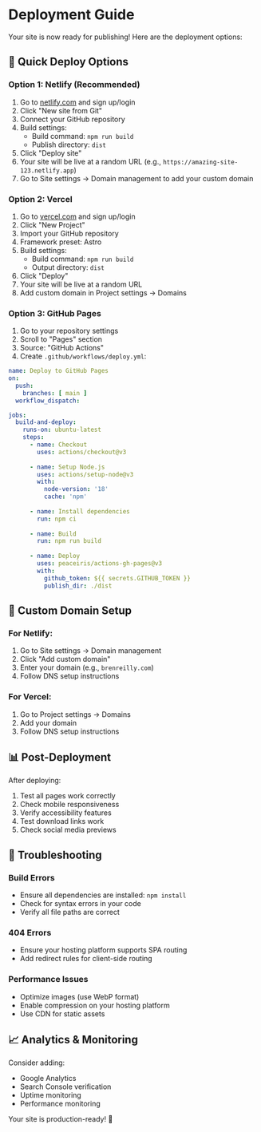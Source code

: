 # Deployment Guide

Your site is now ready for publishing! Here are the deployment options:

## 🚀 Quick Deploy Options

### Option 1: Netlify (Recommended)
1. Go to [netlify.com](https://netlify.com) and sign up/login
2. Click "New site from Git"
3. Connect your GitHub repository
4. Build settings:
   - Build command: `npm run build`
   - Publish directory: `dist`
5. Click "Deploy site"
6. Your site will be live at a random URL (e.g., `https://amazing-site-123.netlify.app`)
7. Go to Site settings → Domain management to add your custom domain

### Option 2: Vercel
1. Go to [vercel.com](https://vercel.com) and sign up/login
2. Click "New Project"
3. Import your GitHub repository
4. Framework preset: Astro
5. Build settings:
   - Build command: `npm run build`
   - Output directory: `dist`
6. Click "Deploy"
7. Your site will be live at a random URL
8. Add custom domain in Project settings → Domains

### Option 3: GitHub Pages
1. Go to your repository settings
2. Scroll to "Pages" section
3. Source: "GitHub Actions"
4. Create `.github/workflows/deploy.yml`:

```yaml
name: Deploy to GitHub Pages
on:
  push:
    branches: [ main ]
  workflow_dispatch:

jobs:
  build-and-deploy:
    runs-on: ubuntu-latest
    steps:
      - name: Checkout
        uses: actions/checkout@v3
      
      - name: Setup Node.js
        uses: actions/setup-node@v3
        with:
          node-version: '18'
          cache: 'npm'
      
      - name: Install dependencies
        run: npm ci
      
      - name: Build
        run: npm run build
      
      - name: Deploy
        uses: peaceiris/actions-gh-pages@v3
        with:
          github_token: ${{ secrets.GITHUB_TOKEN }}
          publish_dir: ./dist
```

## 🔧 Custom Domain Setup

### For Netlify:
1. Go to Site settings → Domain management
2. Click "Add custom domain"
3. Enter your domain (e.g., `brenreilly.com`)
4. Follow DNS setup instructions

### For Vercel:
1. Go to Project settings → Domains
2. Add your domain
3. Follow DNS setup instructions

## 📊 Post-Deployment

After deploying:
1. Test all pages work correctly
2. Check mobile responsiveness
3. Verify accessibility features
4. Test download links work
5. Check social media previews

## 🚨 Troubleshooting

### Build Errors
- Ensure all dependencies are installed: `npm install`
- Check for syntax errors in your code
- Verify all file paths are correct

### 404 Errors
- Ensure your hosting platform supports SPA routing
- Add redirect rules for client-side routing

### Performance Issues
- Optimize images (use WebP format)
- Enable compression on your hosting platform
- Use CDN for static assets

## 📈 Analytics & Monitoring

Consider adding:
- Google Analytics
- Search Console verification
- Uptime monitoring
- Performance monitoring

Your site is production-ready! 🎉
